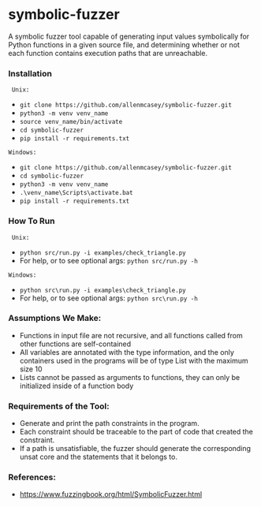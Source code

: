 # symbolic-fuzzer

A symbolic fuzzer tool capable of generating input values symbolically for Python functions in a given source file, and determining whether or not each function contains execution paths that are unreachable.


### Installation
` Unix:`
  * `git clone https://github.com/allenmcasey/symbolic-fuzzer.git`
  * `python3 -m venv venv_name`
  * `source venv_name/bin/activate`
  * `cd symbolic-fuzzer`
  * `pip install -r requirements.txt`

`Windows:`
  * `git clone https://github.com/allenmcasey/symbolic-fuzzer.git`
  * `cd symbolic-fuzzer`
  * `python3 -m venv venv_name`
  * `.\venv_name\Scripts\activate.bat`
  * `pip install -r requirements.txt`

### How To Run
` Unix:`
  * `python src/run.py -i examples/check_triangle.py`
  * For help, or to see optional args: `python src/run.py -h`

`Windows:`
  * `python src\run.py -i examples\check_triangle.py`
  * For help, or to see optional args: `python src\run.py -h`

### Assumptions We Make:

  * Functions in input file are not recursive, and all functions called from other functions are self-contained
  * All variables are annotated with the type information, and the only containers used in the programs will be of type List with the maximum size 10
  * Lists cannot be passed as arguments to functions, they can only be initialized inside of a function body

### Requirements of the Tool:

  * Generate and print the path constraints in the program.
  * Each constraint should be traceable to the part of code that created the constraint.
  * If a path is unsatisfiable, the fuzzer should generate the corresponding unsat core and the statements that it belongs to.


### References:
  * https://www.fuzzingbook.org/html/SymbolicFuzzer.html

